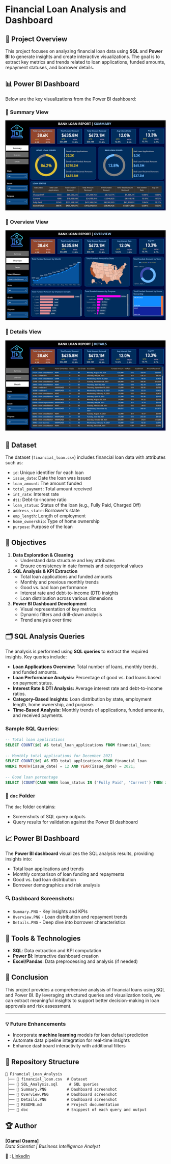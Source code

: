 # Financial Loan Analysis and Dashboard

## 📌 Project Overview
This project focuses on analyzing financial loan data using **SQL** and **Power BI** to generate insights and create interactive visualizations. The goal is to extract key metrics and trends related to loan applications, funded amounts, repayment statuses, and borrower details.

## 📊 Power BI Dashboard
Below are the key visualizations from the Power BI dashboard:

### 🔹 Summary View
![Summary](Summary.PNG)

### 🔹 Overview View
![Overview](Overview.PNG)

### 🔹 Details View
![Details](Details.PNG)

## 📁 Dataset
The dataset (`financial_loan.csv`) includes financial loan data with attributes such as:
- `id`: Unique identifier for each loan
- `issue_date`: Date the loan was issued
- `loan_amount`: The amount funded
- `total_payment`: Total amount received
- `int_rate`: Interest rate
- `dti`: Debt-to-income ratio
- `loan_status`: Status of the loan (e.g., Fully Paid, Charged Off)
- `address_state`: Borrower's state
- `emp_length`: Length of employment
- `home_ownership`: Type of home ownership
- `purpose`: Purpose of the loan

## 🎯 Objectives
1. **Data Exploration & Cleaning**
   - Understand data structure and key attributes
   - Ensure consistency in date formats and categorical values
2. **SQL Analysis & KPI Extraction**
   - Total loan applications and funded amounts
   - Monthly and previous monthly trends
   - Good vs. bad loan performance
   - Interest rate and debt-to-income (DTI) insights
   - Loan distribution across various dimensions
3. **Power BI Dashboard Development**
   - Visual representation of key metrics
   - Dynamic filters and drill-down analysis
   - Trend analysis over time

## 🗂️ SQL Analysis Queries
The analysis is performed using **SQL queries** to extract the required insights. Key queries include:
- **Loan Applications Overview:** Total number of loans, monthly trends, and funded amounts.
- **Loan Performance Analysis:** Percentage of good vs. bad loans based on payment status.
- **Interest Rate & DTI Analysis:** Average interest rate and debt-to-income ratios.
- **Category-Based Insights:** Loan distribution by state, employment length, home ownership, and purpose.
- **Time-Based Analysis:** Monthly trends of applications, funded amounts, and received payments.

### Sample SQL Queries:
```sql
-- Total loan applications
SELECT COUNT(id) AS total_loan_applications FROM financial_loan;

-- Monthly total applications for December 2021
SELECT COUNT(id) AS MTD_total_applications FROM financial_loan 
WHERE MONTH(issue_date) = 12 AND YEAR(issue_date) = 2021;

-- Good loan percentage
SELECT (COUNT(CASE WHEN loan_status IN ('Fully Paid', 'Current') THEN id END) * 100.0) / COUNT(id) AS good_loan_perc FROM financial_loan;
```

### 📂 `doc` Folder
The `doc` folder contains:
- Screenshots of SQL query outputs
- Query results for validation against the Power BI dashboard


## 📈 Power BI Dashboard
The **Power BI dashboard** visualizes the SQL analysis results, providing insights into:
- Total loan applications and trends
- Monthly comparison of loan funding and repayments
- Good vs. bad loan distribution
- Borrower demographics and risk analysis

### 🔍 Dashboard Screenshots:
- `Summary.PNG` - Key insights and KPIs
- `Overview.PNG` - Loan distribution and repayment trends
- `Details.PNG` - Deep dive into borrower characteristics

## 🚀 Tools & Technologies
- **SQL**: Data extraction and KPI computation
- **Power BI**: Interactive dashboard creation
- **Excel/Pandas**: Data preprocessing and analysis (if needed)

## 📢 Conclusion
This project provides a comprehensive analysis of financial loans using SQL and Power BI. By leveraging structured queries and visualization tools, we can extract meaningful insights to support better decision-making in loan approvals and risk assessment.

---

### 💡 Future Enhancements
- Incorporate **machine learning** models for loan default prediction
- Automate data pipeline integration for real-time insights
- Enhance dashboard interactivity with additional filters

## 🔗 Repository Structure
```
📂 Financial_Loan_Analysis
 ├── 📄 financial_loan.csv  # Dataset
 ├── 📄 SQL_Analysis.sql     # SQL queries
 ├── 📄 Summary.PNG         # Dashboard screenshot
 ├── 📄 Overview.PNG        # Dashboard screenshot
 ├── 📄 Details.PNG         # Dashboard screenshot
 ├── 📄 README.md           # Project documentation
 ├── 📄 doc                 # Snippest of each query and output

```

## 🏆 Author
**[Gamal Osama]**  
_Data Scientist | Business Intelligence Analyst_


🔗 : [LinkedIn](www.linkedin.com/in/gamal-osama)
